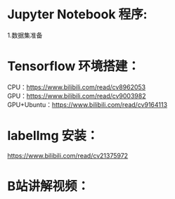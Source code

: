 # Jupyter Notebook 程序:  
1.数据集准备

# Tensorflow 环境搭建：  
CPU：https://www.bilibili.com/read/cv8962053  
GPU：https://www.bilibili.com/read/cv9003982  
GPU+Ubuntu：https://www.bilibili.com/read/cv9164113 

# labelImg 安装：
https://www.bilibili.com/read/cv21375972

# B站讲解视频：  

